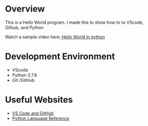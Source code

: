 # Overview



This is a Hello World program. I made this to show how to to VScode, Github, and Python


Watch a sample video here:[ Hello World in python](https://youtu.be/7a715DkuePE)

# Development Environment

* VScode
* Python 3.7.8
* Git /GitHub


# Useful Websites

* [VS Code and GitHub](https://code.visualstudio.com/docs/editor/github)
* [Python Language Reference](https://docs.python.org/3.7/reference/index.htmle)
